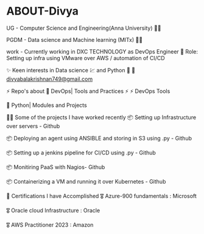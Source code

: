 # ABOUT-Divya 
 UG - Computer Science and Engineering(Anna University) :woman_student:
 
 PGDM - Data science and Machine learning (MITx) :student:	
 
 work - Currently working in DXC TECHNOLOGY as DevOps Engineer :office:
        Role: Setting up infra using VMware over AWS / automation of CI/CD  

 :sparkles: Keen interests in Data science :chart: and Python :snake:
 :e-mail: divyabalakrishnan749@gmail.com 

⚡ Repo's about 💬 DevOps| Tools and Practices ⚡
⚡ DevOps Tools

:snake:	Python| Modules and Projects

👨‍💻 Some of the projects I have worked recently
📦 Setting up Infrastructure over servers - Github

📦 Deploying an agent using ANSIBLE and storing in S3 using .py - Github

📦 Setting up a jenkins pipeline for CI/CD using .py - Github

📦 Monitiring PaaS with Nagios- Github

📦 Containerizing a VM and running it over Kubernetes - Github

🧾 Certifications I have Accomplished
🎖 Azure-900 fundamentals : Microsoft

🎖 Oracle cloud Infrastructure : Oracle

🎖 AWS Practitioner 2023 : Amazon
